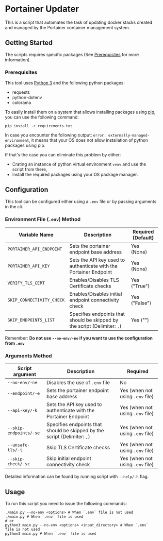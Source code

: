 # Portainer Updater

This is a script that automates the task of updating docker stacks created and managed by the Portainer container management system.

## Getting Started

The scripts requires specific packages (See [Prerequisites](#prerequisites) for more information).

### Prerequisites

This tool uses [Python 3](https://www.python.org/) and the following python packages:

* requests
* python-dotenv
* colorama

To easily install them on a system that allows installing packages using [pip](https://pypi.org/project/pip/), you can use the following command:

```properties
pip install -r requirements.txt
```

In case you encounter the following output: `error: externally-managed-environment`, it means that your OS does not allow installation of python packages using pip.

If that's the case you can eliminate this problem by either:

* Crating an instance of python virtual environment `venv` and use the script from there,
* Install the required packages using your OS package manager.

## Configuration

This tool can be configured either using a `.env` file or by passing arguments in the cli.

### Environment File (`.env`) Method

| Variable Name             | Description                                                               | Required (Default) |
| ------------------------- | ------------------------------------------------------------------------- | ------------------ |
| `PORTAINER_API_ENDPOINT`  | Sets the portainer endpoint base address                                  | Yes (None)         |
| `PORTAINER_API_KEY`       | Sets the API key used to authenticate with the Portainer Endpoint         | Yes (None)         |
| `VERIFY_TLS_CERT`         | Enables/Disables TLS Certificate checks                                   | Yes ("True")       |
| `SKIP_CONNECTIVITY_CHECK` | Enables/Disables initial endpoint connectivity check                      | Yes ("False")      |
| `SKIP_ENDPOINTS_LIST`     | Specifies endpoints that should be skipped by the script (Delimiter: `,`) | Yes ("")           |

Remember: **Do not use `--no-env/-ne` if you want to use the configuration from `.env`**

### Arguments Method

| Script argument           | Description                                                               | Required                         |
| ------------------------- | ------------------------------------------------------------------------- | -------------------------------- |
| `--no-env/-ne`            | Disables the use of `.env` file                                           | No                               |
| `--endpoint/-e`           | Sets the portainer endpoint base address                                  | Yes (when not using `.env` file) |
| `--api-key/-k`            | Sets the API key used to authenticate with the Portainer Endpoint         | Yes (when not using `.env` file) |
| `--skip-endpoints/-se`    | Specifies endpoints that should be skipped by the script (Delimiter: `,`) | Yes (when not using `.env` file) |
| `--unsafe-tls/-t`         | Skip TLS Certificate checks                                               | Yes (when not using `.env` file) |
| `--skip-check/-sc`        | Skip initial endpoint connectivity check                                  | Yes (when not using `.env` file) |

Detailed information can be found by running script with `--help/-h` flag.

## Usage

To run this script you need to issue the following commands:

```properties
./main.py --no-env <options> # When `.env` file is not used
./main.py # When `.env` file is used
# or
python3 main.py --no-env <options> <input_directory> # When `.env` file is not used
python3 main.py # When `.env` file is used
```
